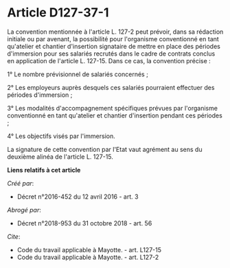 # Article D127-37-1

La convention mentionnée à l'article L. 127-2 peut prévoir, dans sa rédaction initiale ou par avenant, la possibilité pour
l'organisme conventionné en tant qu'atelier et chantier d'insertion signataire de mettre en place des périodes d'immersion
pour ses salariés recrutés dans le cadre de contrats conclus en application de l'article L. 127-15. Dans ce cas, la
convention précise : 

1° Le nombre prévisionnel de salariés concernés ; 

2° Les employeurs auprès desquels ces salariés pourraient effectuer des périodes d'immersion ; 

3° Les modalités d'accompagnement spécifiques prévues par l'organisme conventionné en tant qu'atelier et chantier d'insertion
pendant ces périodes ; 

4° Les objectifs visés par l'immersion. 

La signature de cette convention par l'Etat vaut agrément au sens du deuxième alinéa de l'article L. 127-15.

**Liens relatifs à cet article**

_Créé par_:

  - Décret n°2016-452 du 12 avril 2016 - art. 3

_Abrogé par_:

  - Décret n°2018-953 du 31 octobre 2018 - art. 56

_Cite_:

  - Code du travail applicable à Mayotte. - art. L127-15
  - Code du travail applicable à Mayotte. - art. L127-2
